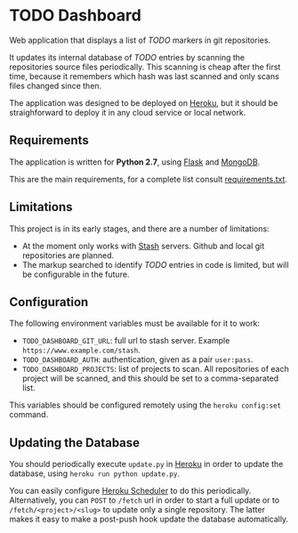 # TODO Dashboard #

Web application that displays a list of *TODO* markers in git repositories.

It updates its internal database of *TODO* entries by scanning the repositories source
files periodically. This scanning is cheap after the first time, because it remembers which hash 
was last scanned and only scans files changed since then.

The application was designed to be deployed on [Heroku](http://www.heroku.com), but it should be
straighforward to deploy it in any cloud service or local network.

## Requirements ##

The application is written for **Python 2.7**, using [Flask](http://flask.pocoo.org/) and 
[MongoDB](http://api.mongodb.org/python/current/).

This are the main requirements, for a complete list consult [requirements.txt](requirements.txt).

## Limitations ##

This project is in its early stages, and there are a number of limitations:

* At the moment only works with [Stash](https://www.atlassian.com/software/stash/) servers. Github and
  local git repositories are planned.
* The markup searched to identify *TODO* entries in code is limited, but will be configurable in 
  the future. 

## Configuration ##

The following environment variables must be available for it to work:

* `TODO_DASHBOARD_GIT_URL`: full url to stash server. Example `https://www.example.com/stash`. 
* `TODO_DASHBOARD_AUTH`: authentication, given as a pair `user:pass`. 
* `TODO_DASHBOARD_PROJECTS`: list of projects to scan. All repositories of each project will be 
  scanned, and this should be set to a comma-separated list.
  
This variables should be configured remotely using the `heroku config:set` command.

## Updating the Database ##

You should periodically execute `update.py` in [Heroku](http://www.heroku.com) in order to 
update the database, using `heroku run python update.py`. 

You can easily configure [Heroku Scheduler](https://addons.heroku.com/scheduler)
to do this periodically. Alternatively, you can `POST` to `/fetch` url in order to start a
full update or to `/fetch/<project>/<slug>` to update only a single repository. The latter makes
it easy to make a post-push hook update the database automatically.        
